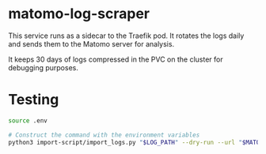 # matomo-log-scraper

This service runs as a sidecar to the Traefik pod. It rotates the logs daily and sends them to the Matomo server for analysis. 

It keeps 30 days of logs compressed in the PVC on the cluster for debugging purposes.

# Testing

```bash
source .env

# Construct the command with the environment variables
python3 import-script/import_logs.py "$LOG_PATH" --dry-run --url "$MATOMO_URL" --token-auth "$API_TOKEN"
```

